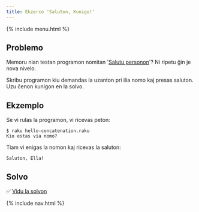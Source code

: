 ```yaml
---
title: Ekzerco 'Saluton, Kunigo!'
---
```


{% include menu.html %}

## Problemo

Memoru nian testan programon nomitan '[Salutu personon](/eo/essentials/scalar-variables/exercises/greet-a-person/)'? Ni ripetu ĝin je nova nivelo.

Skribu programon kiu demandas la uzanton pri ilia nomo kaj presas saluton. Uzu ĉenon kunigon en la solvo.

## Ekzemplo

Se vi rulas la programon, vi ricevas peton:

```console
$ raku hello-concatenation.raku
Kio estas via nomo?
```

Tiam vi enigas la nomon kaj ricevas la saluton:

    Saluton, Ella!

## Solvo

✅ [Vidu la solvon](solution)

{% include nav.html %}